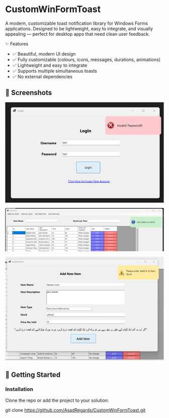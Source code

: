 # CustomWinFormToast

A modern, customizable toast notification library for Windows Forms applications. Designed to be lightweight, easy to integrate, and visually appealing — perfect for desktop apps that need clean user feedback.

  ✨ Features

- ✅ Beautiful, modern UI design
- ✅ Fully customizable (colours, icons, messages, durations, animations)
- ✅ Lightweight and easy to integrate
- ✅ Supports multiple simultaneous toasts
- ✅ No external dependencies

## 📸 Screenshots

![Example 1](https://raw.githubusercontent.com/AsadRegards/CustomWinFormToast/master/CustomWinFormToast/Images/example1.png)

![Example 2](https://raw.githubusercontent.com/AsadRegards/CustomWinFormToast/master/CustomWinFormToast/Images/example2.png)

![Example 3](https://raw.githubusercontent.com/AsadRegards/CustomWinFormToast/master/CustomWinFormToast/Images/example3.png)



## 🚀 Getting Started

### Installation

Clone the repo or add the project to your solution:

git clone https://github.com/AsadRegards/CustomWinFormToast.git
